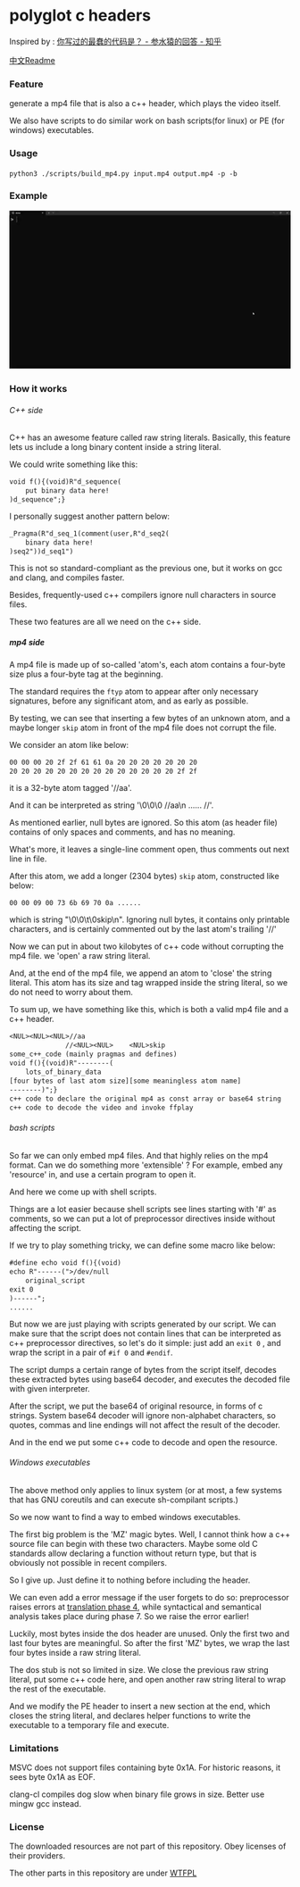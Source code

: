 # polyglot c headers

Inspired by : [你写过的最蠢的代码是？ - 参水猿的回答 - 知乎](https://www.zhihu.com/question/463190146/answer/2769772491)

[中文Readme](./Readme.md)

### Feature

generate a mp4 file that is also a c++ header, which plays the video itself.

We also have scripts to do similar work on bash scripts(for linux) or PE (for windows) executables.

### Usage

`python3 ./scripts/build_mp4.py input.mp4 output.mp4 -p -b`

### Example

![demo](./demo.webp)

### How it works

###### C++ side

C++ has an awesome feature called raw string literals. Basically, this feature lets us include a long binary content inside a string literal.

We could write something like this:

```
void f(){(void)R"d_sequence(
    put binary data here!
)d_sequence";}
```

I personally suggest another pattern below:

```
_Pragma(R"d_seq_1(comment(user,R"d_seq2(
    binary data here!
)seq2"))d_seq1")
```

This is not so standard-compliant as the previous one, but it works on gcc and clang, and compiles faster.

Besides, frequently-used c++ compilers ignore null characters in source files.

These two features are all we need on the c++ side.

##### mp4 side

A mp4 file is made up of so-called 'atom's, each atom contains a four-byte size plus a four-byte tag at the beginning.

The standard requires the `ftyp` atom to appear after only necessary signatures, before any significant atom, and as early as possible.

By testing, we can see that inserting a few bytes of an unknown atom, and a maybe longer `skip` atom in front of the mp4 file does not corrupt the file.

We consider an atom like below:

```
00 00 00 20 2f 2f 61 61 0a 20 20 20 20 20 20 20
20 20 20 20 20 20 20 20 20 20 20 20 20 20 2f 2f
```

it is a 32-byte atom tagged '//aa'. 

And it can be interpreted as string '\0\0\0 //aa\n  ...... //'.

As mentioned earlier, null bytes are ignored. So this atom (as header file) contains of only spaces and comments, and has no meaning. 

What's more, it leaves a single-line comment open, thus comments out next line in file.

After this atom, we add a longer (2304 bytes) `skip` atom, constructed like below:

```
00 00 09 00 73 6b 69 70 0a ......
```

which is string "\0\0\t\0skip\n". Ignoring null bytes, it contains only printable characters, and is certainly commented out by the last atom's trailing '//'

Now we can put in about two kilobytes of c++ code without corrupting the mp4 file. we 'open' a raw string literal.

And, at the end of the mp4 file, we append an atom to 'close' the string literal. This atom has its size and tag wrapped inside the string literal, so we do not need to worry about them.

To sum up, we have something like this, which is both a valid mp4 file and a c++ header.

```
<NUL><NUL><NUL>//aa
              //<NUL><NUL>    <NUL>skip
some_c++_code (mainly pragmas and defines)
void f(){(void)R"--------(
    lots_of_binary_data
[four bytes of last atom size][some meaningless atom name]
--------)";}
c++ code to declare the original mp4 as const array or base64 string
c++ code to decode the video and invoke ffplay
```

###### bash scripts

So far we can only embed mp4 files. And that highly relies on the mp4 format. Can we do something more 'extensible' ? For example, embed any 'resource' in, and use a certain program to open it.

And here we come up with shell scripts.

Things are a lot easier because shell scripts see lines starting with '#' as comments, so we can put a lot of preprocessor directives inside without affecting the script.

If we try to play something tricky, we can define some macro like below:

```
#define echo void f(){(void)
echo R"------(">/dev/null
    original_script
exit 0
)------";
......
```

But now we are just playing with scripts generated by our script. We can make sure that the script does not contain lines that can be interpreted as c++ preprocessor directives, so let's do it simple: just add an `exit 0` , and wrap the script in a pair of `#if 0` and `#endif`.

The script dumps a certain range of bytes from the script itself, decodes these extracted bytes using base64 decoder, and executes the decoded file with given interpreter.

After the script, we put the base64 of original resource, in forms of c strings. System base64 decoder will ignore non-alphabet characters, so quotes, commas and line endings will not affect the result of the decoder.

And in the end we put some c++ code to decode and open the resource.

###### Windows executables

The above method only applies to linux system (or at most, a few systems that has GNU coreutils and can execute sh-compilant scripts.)

So we now want to find a way to embed windows executables.

The first big problem is the 'MZ' magic bytes. Well, I cannot think how a c++ source file can begin with these two characters. Maybe some old C standards allow declaring a function without return type, but that is obviously not possible in recent compilers.

So I give up. Just define it to nothing before including the header. 

We can even add a error message if the user forgets to do so: preprocessor raises errors at [translation phase 4](https://en.cppreference.com/w/cpp/language/translation_phases), while syntactical and semantical analysis takes place during phase 7. So we raise the error earlier!

Luckily, most bytes inside the dos header are unused. Only the first two and last four bytes are meaningful. So after the first 'MZ' bytes, we wrap the last four bytes inside a raw string literal.

The dos stub is not so limited in size. We close the previous raw string literal, put some c++ code here, and open another raw string literal to wrap the rest of the executable.

And we modify the PE header to insert a new section at the end, which closes the string literal, and declares helper functions to write the executable to a temporary file and execute.

### Limitations

MSVC does not support files containing byte 0x1A. For historic reasons, it sees byte 0x1A as EOF.

clang-cl compiles dog slow when binary file grows in size. Better use mingw gcc instead.

### License

The downloaded resources are not part of this repository. Obey licenses of their providers.

The other parts in this repository are under [WTFPL](http://www.wtfpl.net/txt/copying)
